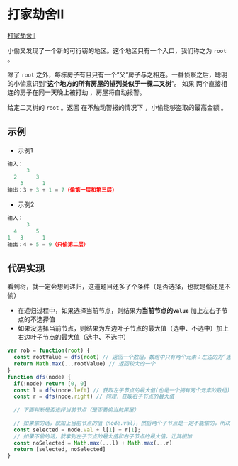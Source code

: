 # 打家劫舍Ⅱ

[打家劫舍Ⅱ](https://leetcode.cn/problems/house-robber-iii/)

小偷又发现了一个新的可行窃的地区。这个地区只有一个入口，我们称之为 `root` 。

除了 `root` 之外，每栋房子有且只有一个“父“房子与之相连。一番侦察之后，聪明的小偷意识到“**这个地方的所有房屋的排列类似于一棵二叉树**”。 如果 两个直接相连的房子在同一天晚上被打劫 ，房屋将自动报警。

给定二叉树的 `root` 。返回 在不触动警报的情况下 ，小偷能够盗取的最高金额 。



## 示例

- 示例1

```js
输入：
      3
  2      3
    3      1
输出：3 + 3 + 1 = 7（偷第一层和第三层）
```

- 示例2

```js
输入：
      3
  4      5
1   3      1
输出：4 + 5 = 9（只偷第二层）
```



## 代码实现

看到树，就一定会想到递归，这道题目还多了个条件（是否选择，也就是偷还是不偷）

- 在递归过程中，如果选择当前节点，则结果为**当前节点的`value`** 加上左右子节点的不选择值
- 如果没选择当前节点，则结果为左边叶子节点的最大值（选中、不选中）加上右边叶子节点的最大值（选中、不选中）



```js
var rob = function(root) {
  const rootValue = dfs(root) // 返回一个数组，数组中只有两个元素：左边的为“选择当前节点的值”，右边的为“不选择当前节点的值”
  return Math.max(...rootValue) // 返回较大的一个
}
function dfs(node) {
  if(!node) return [0, 0]
  const l = dfs(node.left) // 获取左子节点的最大值(也是一个拥有两个元素的数组)
  const r = dfs(node.right) // 同理，获取右子节点的最大值
  
  // 下面判断是否选择当前节点（是否要偷当前房屋）
  
  // 如果偷的话，就加上当前节点的值（node.val），然后两个子节点是一定不能偷的，所以使用 l 和 r 的第二个元素  
  const selected = node.val + l[1] + r[1]; 
  // 如果不偷的话，就拿到左子节点的最大值和右子节点的最大值，让其相加
  const noSelected = Math.max(...l) + Math.max(...r)
  return [selected, noSelected]
}
```


